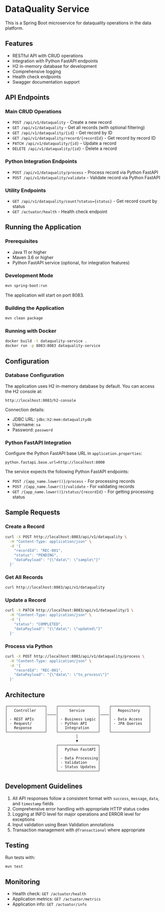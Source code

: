 # DataQuality Service

This is a Spring Boot microservice for dataquality operations in the data platform.

## Features

- RESTful API with CRUD operations
- Integration with Python FastAPI endpoints
- H2 in-memory database for development
- Comprehensive logging
- Health check endpoints
- Swagger documentation support

## API Endpoints

### Main CRUD Operations
- `POST /api/v1/dataquality` - Create a new record
- `GET /api/v1/dataquality` - Get all records (with optional filtering)
- `GET /api/v1/dataquality/{id}` - Get record by ID
- `GET /api/v1/dataquality/record/{recordId}` - Get record by record ID
- `PATCH /api/v1/dataquality/{id}` - Update a record
- `DELETE /api/v1/dataquality/{id}` - Delete a record

### Python Integration Endpoints
- `POST /api/v1/dataquality/process` - Process record via Python FastAPI
- `POST /api/v1/dataquality/validate` - Validate record via Python FastAPI

### Utility Endpoints
- `GET /api/v1/dataquality/count?status={status}` - Get record count by status
- `GET /actuator/health` - Health check endpoint

## Running the Application

### Prerequisites
- Java 11 or higher
- Maven 3.6 or higher
- Python FastAPI service (optional, for integration features)

### Development Mode
```bash
mvn spring-boot:run
```

The application will start on port 8083.

### Building the Application
```bash
mvn clean package
```

### Running with Docker
```bash
docker build -t dataquality-service .
docker run -p 8083:8083 dataquality-service
```

## Configuration

### Database Configuration
The application uses H2 in-memory database by default. You can access the H2 console at:
```
http://localhost:8083/h2-console
```

Connection details:
- JDBC URL: `jdbc:h2:mem:dataqualitydb`
- Username: `sa`
- Password: `password`

### Python FastAPI Integration
Configure the Python FastAPI base URL in `application.properties`:
```properties
python.fastapi.base.url=http://localhost:8000
```

The service expects the following Python FastAPI endpoints:
- `POST /{app_name.lower()}/process` - For processing records
- `POST /{app_name.lower()}/validate` - For validating records
- `GET /{app_name.lower()}/status/{recordId}` - For getting processing status

## Sample Requests

### Create a Record
```bash
curl -X POST http://localhost:8083/api/v1/dataquality \
  -H "Content-Type: application/json" \
  -d '{
    "recordId": "REC-001",
    "status": "PENDING",
    "dataPayload": "{\"data\": \"sample\"}"
  }'
```

### Get All Records
```bash
curl http://localhost:8083/api/v1/dataquality
```

### Update a Record
```bash
curl -X PATCH http://localhost:8083/api/v1/dataquality/1 \
  -H "Content-Type: application/json" \
  -d '{
    "status": "COMPLETED",
    "dataPayload": "{\"data\": \"updated\"}"
  }'
```

### Process via Python
```bash
curl -X POST http://localhost:8083/api/v1/dataquality/process \
  -H "Content-Type: application/json" \
  -d '{
    "recordId": "REC-001",
    "dataPayload": "{\"data\": \"to_process\"}"
  }'
```

## Architecture

```
┌─────────────────┐    ┌──────────────────┐    ┌─────────────────┐
│   Controller    │    │     Service      │    │   Repository    │
│                 │────│                  │────│                 │
│ - REST APIs     │    │ - Business Logic │    │ - Data Access   │
│ - Request/      │    │ - Python API     │    │ - JPA Queries   │
│   Response      │    │   Integration    │    │                 │
└─────────────────┘    └──────────────────┘    └─────────────────┘
                                │
                                ▼
                       ┌──────────────────┐
                       │   Python FastAPI │
                       │                  │
                       │ - Data Processing│
                       │ - Validation     │
                       │ - Status Updates │
                       └──────────────────┘
```

## Development Guidelines

1. All API responses follow a consistent format with `success`, `message`, `data`, and `timestamp` fields
2. Comprehensive error handling with appropriate HTTP status codes
3. Logging at INFO level for major operations and ERROR level for exceptions
4. Input validation using Bean Validation annotations
5. Transaction management with `@Transactional` where appropriate

## Testing

Run tests with:
```bash
mvn test
```

## Monitoring

- Health check: `GET /actuator/health`
- Application metrics: `GET /actuator/metrics`
- Application info: `GET /actuator/info`

